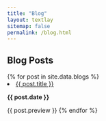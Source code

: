 ```yaml
---
title: "Blog"
layout: textlay
sitemap: false
permalink: /blog.html
---
```

## Blog Posts

<div class="jumbotron">
{% for post in site.data.blogs %}

<li><a href="../_pages/_blogposts/blog1.html">{{ post.title }}</a></li>

<b>{{ post.date }}</b>

{{ post.preview }}
{% endfor %}
</div>
